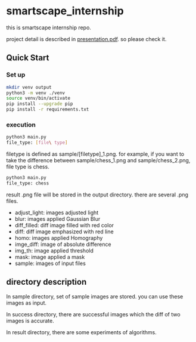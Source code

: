 # smartscape_internship

this is smartscape internship repo.

project detail is described in [presentation.pdf](https://github.com/hikaru2003/smartscape_internship/blob/b7a7a876ade146a9a0ce620392877e8f6003f9fd/presentation.pdf).
so please check it.

## Quick Start

### Set up

```sh
mkdir venv output
python3 -m venv ./venv
source venv/bin/activate
pip install --upgrade pip
pip install -r requirements.txt
```

### execution

```sh
python3 main.py
file_type: [file\ type]
```

filetype is defined as sample/[filetype]_1.png.
for example, if you want to take the difference between sample/chess_1.png and sample/chess_2.png, file type is chess.
```sh
python3 main.py
file_type: chess
```

result .png file will be stored in the output directory.
there are several .png files.

* adjust_light: images adjusted light
* blur: images applied Gaussian Blur
* diff_filled: diff image filled with red color
* diff: diff image emphasized with red line
* homo: images applied Homography
* imge_diff: image of absolute difference
* img_th: image applied threshold
* mask: image applied a mask
* sample: images of input files

## directory description

In sample directory, set of sample images are stored. you can use these images as input.

In success directory, there are successful images which the diff of two images is accurate.

In result directory, there are some experiments of algorithms.
